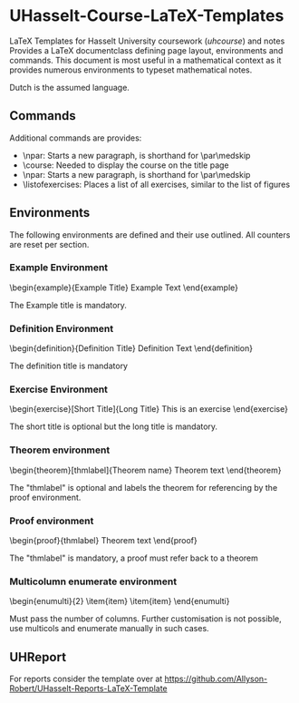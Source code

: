 # UHasselt-Course-LaTeX-Templates
LaTeX Templates for Hasselt University coursework (*uhcourse*) and notes
Provides a LaTeX documentclass defining page layout, environments and commands.
This document is most useful in a mathematical context as it provides numerous environments to typeset mathematical notes.

Dutch is the assumed language.

## Commands
Additional commands are provides:

* \npar: Starts a new paragraph, is shorthand for \par\medskip
* \course: Needed to display the course on the title page
* \npar: Starts a new paragraph, is shorthand for \par\medskip
* \listofexercises: Places a list of all exercises, similar to the list of figures

## Environments
The following environments are defined and their use outlined.
All counters are reset per section.

### Example Environment
\begin{example}{Example Title}
    Example Text
\end{example}

The Example title is mandatory.

### Definition Environment
\begin{definition}{Definition Title}
    Definition Text
\end{definition}

The definition title is mandatory 

### Exercise Environment
\begin{exercise}[Short Title]{Long Title}
    This is an exercise
\end{exercise}

The short title is optional but the long title is mandatory.

### Theorem environment
\begin{theorem}[thmlabel]{Theorem name}
    Theorem text
\end{theorem}

The "thmlabel" is optional and labels the theorem for referencing by the proof environment.


### Proof environment
\begin{proof}{thmlabel}
    Theorem text
\end{proof}

The "thmlabel" is mandatory, a proof must refer back to a theorem

### Multicolumn enumerate environment
\begin{enumulti}{2}
    \item{item}
    \item{item}
\end{enumulti}

Must pass the number of columns. 
Further customisation is not possible, use multicols and enumerate manually in such cases.

## UHReport
For reports consider the template over at https://github.com/Allyson-Robert/UHasselt-Reports-LaTeX-Template